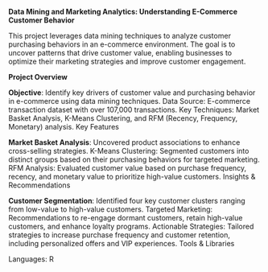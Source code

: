 **Data Mining and Marketing Analytics: Understanding E-Commerce Customer Behavior**


This project leverages data mining techniques to analyze customer purchasing behaviors in an e-commerce environment. The goal is to uncover patterns that drive customer value, enabling businesses to optimize their marketing strategies and improve customer engagement.

**Project Overview**

**Objective**: Identify key drivers of customer value and purchasing behavior in e-commerce using data mining techniques.
Data Source: E-commerce transaction dataset with over 107,000 transactions.
Key Techniques: Market Basket Analysis, K-Means Clustering, and RFM (Recency, Frequency, Monetary) analysis.
Key Features

**Market Basket Analysis**: Uncovered product associations to enhance cross-selling strategies.
K-Means Clustering: Segmented customers into distinct groups based on their purchasing behaviors for targeted marketing.
RFM Analysis: Evaluated customer value based on purchase frequency, recency, and monetary value to prioritize high-value customers.
Insights & Recommendations

**Customer Segmentation**: Identified four key customer clusters ranging from low-value to high-value customers.
Targeted Marketing: Recommendations to re-engage dormant customers, retain high-value customers, and enhance loyalty programs.
Actionable Strategies: Tailored strategies to increase purchase frequency and customer retention, including personalized offers and VIP experiences.
Tools & Libraries

Languages: R
